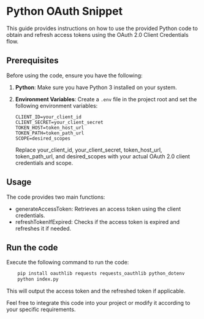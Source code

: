 # Python OAuth Snippet

This guide provides instructions on how to use the provided Python code to obtain and refresh access tokens using the OAuth 2.0 Client Credentials flow.

## Prerequisites

Before using the code, ensure you have the following:

1. **Python**: Make sure you have Python 3 installed on your system.

2. **Environment Variables**: Create a `.env` file in the project root and set the following environment variables:

   ```env
   CLIENT_ID=your_client_id
   CLIENT_SECRET=your_client_secret
   TOKEN_HOST=token_host_url
   TOKEN_PATH=token_path_url
   SCOPE=desired_scopes
   ```

   Replace your_client_id, your_client_secret, token_host_url, token_path_url, and desired_scopes with your actual OAuth 2.0 client credentials and scope.

## Usage

The code provides two main functions:

- generateAccessToken: Retrieves an access token using the client credentials.
- refreshTokenIfExpired: Checks if the access token is expired and refreshes it if needed.

## Run the code

Execute the following command to run the code:

```bash
    pip install oauthlib requests requests_oauthlib python_dotenv
    python index.py
```

This will output the access token and the refreshed token if applicable.

Feel free to integrate this code into your project or modify it according to your specific requirements.
